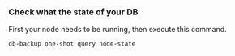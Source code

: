 
### Check what the state of your DB
First your node needs to be running, then execute this command.
```
db-backup one-shot query node-state
```
